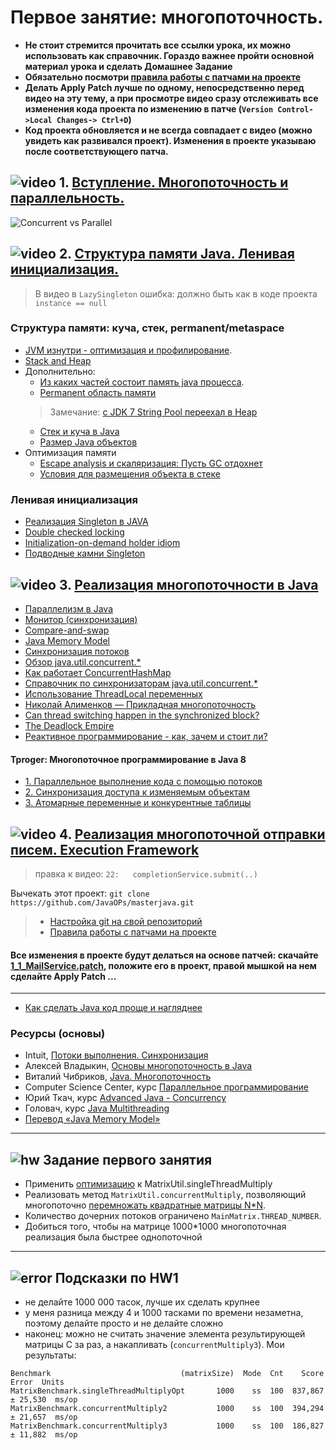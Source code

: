 # Первое занятие: многопоточность.

- **Не стоит стремится прочитать все ссылки урока, их можно использовать как справочник. Гораздо важнее пройти основной материал урока и сделать Домашнее Задание**
- **Обязательно посмотри <a href="https://github.com/JavaOPs/topjava/wiki/Git#%D0%9F%D1%80%D0%B0%D0%B2%D0%B8%D0%BB%D0%B0-%D1%80%D0%B0%D0%B1%D0%BE%D1%82%D1%8B-%D1%81-%D0%BF%D0%B0%D1%82%D1%87%D0%B0%D0%BC%D0%B8-%D0%BD%D0%B0-%D0%BF%D1%80%D0%BE%D0%B5%D0%BA%D1%82%D0%B5">правила работы с патчами на проекте</a>**
- **Делать Apply Patch лучше по одному, непосредственно перед видео на эту тему, а при просмотре видео сразу отслеживать все изменения кода проекта по изменению в патче (`Version Control->Local Changes-> Ctrl+D`)**
- **Код проекта обновляется и не всегда совпадает с видео (можно увидеть как развивался проект). Изменения в проекте указываю после соответствующего патча.** 

## ![video](https://cloud.githubusercontent.com/assets/13649199/13672715/06dbc6ce-e6e7-11e5-81a9-04fbddb9e488.png) 1. <a href="https://www.youtube.com/watch?v=whONxvrM2Fc">Вступление. Многопоточность и параллельность.</a>
![Concurrent vs Parallel](https://joearms.github.io/images/con_and_par.jpg)

## ![video](https://cloud.githubusercontent.com/assets/13649199/13672715/06dbc6ce-e6e7-11e5-81a9-04fbddb9e488.png) 2. <a href="https://www.youtube.com/watch?v=qpV0KRadPj8">Структура памяти Java. Ленивая инициализация.</a>
> В видео в `LazySingleton` ошибка: должно быть как в коде проекта `instance == null`

### Структура памяти: куча, стек, permanent/metaspace
  - <a href="https://www.slideshare.net/solit/jvm-16948708">JVM изнутри - оптимизация и профилирование</a>.
  - <a href="http://stackoverflow.com/questions/79923/what-and-where-are-the-stack-and-heap#24171266">Stack and Heap</a>
  - Дополнительно:
    - <a href="http://habrahabr.ru/post/117274/">Из каких частей состоит память java процесса</a>.
    - <a href="https://devsday.ru/blog/details/825">Permanent область памяти</a>
    > Замечание: [с JDK 7 String Pool переехал в Heap](https://topjava.ru/blog/rukovodstvo-po-string-pool-v-java)
    - [Стек и куча в Java](https://topjava.ru/blog/stack-and-heap-in-java)
    - <a href="http://habrahabr.ru/post/134102/">Размер Java объектов</a>
  - Оптимизация памяти
    - [Escape analysis и скаляризация: Пусть GC отдохнет](https://habr.com/company/jugru/blog/322348)
    - [Условия для размещения объекта в стеке](https://stackoverflow.com/a/43002529/548473)

### Ленивая инициализация
- <a href="https://habrahabr.ru/post/27108/">Реализация Singleton в JAVA</a>
- <a href="https://ru.wikipedia.org/wiki/Double_checked_locking">Double checked locking</a>
- <a href="https://en.wikipedia.org/wiki/Initialization-on-demand_holder_idiom">Initialization-on-demand holder idiom</a>
- <a href="https://tproger.ru/translations/singleton-pitfalls/">Подводные камни Singleton</a>

## ![video](https://cloud.githubusercontent.com/assets/13649199/13672715/06dbc6ce-e6e7-11e5-81a9-04fbddb9e488.png) 3. <a href="https://www.youtube.com/watch?v=8bFF-5r_Kig">Реализация многопоточности в Java</a>
- <a href="https://ru.wikipedia.org/wiki/Параллелизм_в_Java">Параллелизм в Java</a>
- <a href="https://ru.wikipedia.org/wiki/Монитор_(синхронизация)">Монитор (синхронизация)</a>
- <a href="https://en.wikipedia.org/wiki/Compare-and-swap">Compare-and-swap</a>
- <a href="http://www.javaspecialist.ru/2011/06/java-memory-model.html">Java Memory Model</a>
- <a href="http://www.skipy.ru/technics/synchronization.html">Синхронизация потоков</a>
- <a href="https://habrahabr.ru/company/luxoft/blog/157273">Обзор java.util.concurrent.*</a>
- <a href="https://habrahabr.ru/post/132884/">Как работает ConcurrentHashMap</a>
- <a href="https://habrahabr.ru/post/277669/"> Справочник по синхронизаторам java.util.concurrent.*</a>
- <a href="http://articles.javatalks.ru/articles/17">Использование ThreadLocal переменных</a>
- <a href="https://www.youtube.com/watch?v=8piqauDj2yo">Николай Алименков — Прикладная многопоточность</a>
- <a href="http://stackoverflow.com/questions/20163056/in-java-can-thread-switching-happen-in-the-synchronized-block">Can thread switching happen in the synchronized block?</a>
- [The Deadlock Empire](https://deadlockempire.github.io/)
- [Реактивное программирование - как, зачем и стоит ли?](https://habr.com/ru/company/oleg-bunin/blog/543386/)

#### Tproger: Многопоточное программирование в Java 8
- <a href="https://tproger.ru/translations/java8-concurrency-tutorial-1/">1. Параллельное выполнение кода с помощью потоков</a>
- <a href="https://tproger.ru/translations/java8-concurrency-tutorial-2/">2. Синхронизация доступа к изменяемым объектам</a>
- <a href="https://tproger.ru/translations/java8-concurrency-tutorial-3/">3. Атомарные переменные и конкурентные таблицы</a>

## ![video](https://cloud.githubusercontent.com/assets/13649199/13672715/06dbc6ce-e6e7-11e5-81a9-04fbddb9e488.png) 4. <a href="https://www.youtube.com/watch?v=AEhIh2qd-FM">Реализация многопоточной отправки писем. Execution Framework</a>
> правка к видео: `22:   completionService.submit(..)`

Вычекать этот проект:
```git clone  https://github.com/JavaOPs/masterjava.git```

> - [Настройка git на свой репозиторий](https://github.com/JavaOPs/basejava/blob/master/lesson/lesson1.md#настройка-проекта)
> - [Правила работы с патчами на проекте](https://github.com/JavaOPs/topjava/wiki/Git)

#### Все изменения в проекте будут делаться на основе патчей: скачайте [1_1_MailService.patch](https://drive.google.com/open?id=0B9Ye2auQ_NsFTE5ZV3pzWElxTWM), положите его в проект, правой мышкой на нем сделайте Apply Patch ...

----------------------------
- [Как сделать Java код проще и нагляднее](https://habrahabr.ru/company/wrike/blog/349652/)

### Ресурсы (основы)
- Intuit, <a href="http://www.intuit.ru/studies/courses/16/16/lecture/27127">Потоки выполнения. Синхронизация</a>
- Алексей Владыкин, <a href="https://www.youtube.com/watch?v=zxZ0BXlTys0&list=PLlb7e2G7aSpRSBWi5jbGjIe-v_CjRO_Ug">Основы многопоточность в Java</a>
- Виталий Чибриков, <a href="https://www.youtube.com/watch?v=dLDhB6SRXzw&list=PLrCZzMib1e9qkzxEuU_huxtSAxrW1t9NZ">Java. Многопоточность</a>
- Computer Science Center, курс <a href="https://compscicenter.ru/courses/hp-course/2016-spring">Параллельное программирование</a>
- Юрий Ткач, курс <a href="https://www.youtube.com/playlist?list=PL6jg6AGdCNaXo06LjCBmRao-qJdf38oKp">Advanced Java - Concurrency</a>
- Головач, курс <a href="https://www.youtube.com/playlist?list=PLoij6udfBncgVRq487Me6yQa1kqtxobZS">Java Multithreading</a>
- [Перевод «Java Memory Model»](https://habr.com/ru/post/510454/)

---
## ![hw](https://cloud.githubusercontent.com/assets/13649199/13672719/09593080-e6e7-11e5-81d1-5cb629c438ca.png) Задание первого занятия

- Применить <a href="https://habrahabr.ru/post/114797/">оптимизацию</a> к MatrixUtil.singleThreadMultiply
- Реализовать метод `MatrixUtil.concurrentMultiply`, позволяющий многопоточно <a href="https://ru.wikipedia.org/wiki/Умножение_матриц">перемножать квадратные матрицы N*N</a>.
- Количество дочерних потоков ограничено `MainMatrix.THREAD_NUMBER`.
- Добиться того, чтобы на матрице 1000*1000 многопоточная реализация была быстрее однопоточной

-----
## ![error](https://cloud.githubusercontent.com/assets/13649199/13672935/ef09ec1e-e6e7-11e5-9f79-d1641c05cbe6.png) Подсказки по HW1
- не делайте 1000 000 тасок, лучше их сделать крупнее
- у меня разница между 4 и 1000 тасками по времени незаметна, поэтому делайте просто и не делайте сложно
- наконец: можно не считать значение элемента результирующей матрицы C за раз, а накапливать (`concurrentMultiply3`). Мои результаты:
```
Benchmark                             (matrixSize)  Mode  Cnt    Score    Error  Units
MatrixBenchmark.singleThreadMultiplyOpt       1000    ss  100  837,867 ± 25,530  ms/op
MatrixBenchmark.concurrentMultiply2           1000    ss  100  394,294 ± 21,657  ms/op
MatrixBenchmark.concurrentMultiply3           1000    ss  100  186,827 ± 11,882  ms/op
```
